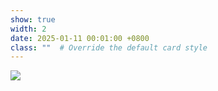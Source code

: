 ```yaml
---
show: true
width: 2
date: 2025-01-11 00:01:00 +0800
class: ""  # Override the default card style
---
```

<div>
<img src="{{ 'assets\images\badges\grayphon.PNG' | relative_url }}" class="img-fluid rounded-xl" >
</div>